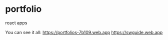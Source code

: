# portfolio
react apps

You can see it all: 
https://portfolios-7b109.web.app
https://swguide.web.app
